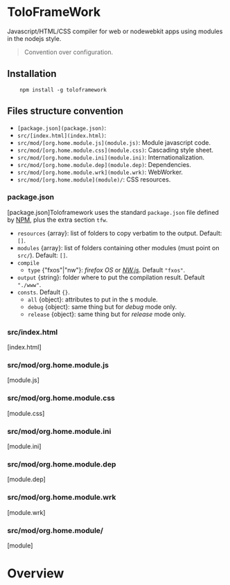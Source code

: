 # ToloFrameWork

Javascript/HTML/CSS compiler for web or nodewebkit apps using modules in the nodejs style.

> Convention over configuration.

## Installation
```
    npm install -g toloframework
```

## Files structure convention

* `[package.json](package.json)`: 
* `src/[index.html](index.html)`: 
* `src/mod/[org.home.module.js](module.js)`: Module javascript code.
* `src/mod/[org.home.module.css](module.css)`: Cascading style sheet.
* `src/mod/[org.home.module.ini](module.ini)`: Internationalization.
* `src/mod/[org.home.module.dep](module.dep)`: Dependencies.
* `src/mod/[org.home.module.wrk](module.wrk)`: WebWorker.
* `src/mod/[org.home.module](module)/`: CSS resources.

### package.json
[package.json]Toloframework uses the standard `package.json` file defined by [NPM](https://docs.npmjs.com/getting-started/using-a-package.json), plus the extra section `tfw`.

* `resources` {array}: list of folders to copy verbatim to the output. Default: `[]`.
* `modules` {array}: list of folders containing other modules (must point on `src/`). Default: `[]`.
* `compile`
  * `type` {"fxos"|"nw"}: _firefox OS_ or _[NW.js](https://nwjs.io/)_. Default `"fxos"`.
* `output` {string}: folder where to put the compilation result. Default `"./www"`.
* `consts`. Default `{}`.
  * `all` {object}: attributes to put in the `$` module.
  * `debug` {object}: same thing but for _debug_ mode only.
  * `release` {object}: same thing but for _release_ mode only.

### src/index.html
[index.html]

### src/mod/org.home.module.js
[module.js]

### src/mod/org.home.module.css
[module.css]

### src/mod/org.home.module.ini
[module.ini]

### src/mod/org.home.module.dep
[module.dep]

### src/mod/org.home.module.wrk
[module.wrk]

### src/mod/org.home.module/
[module]




Overview
========

